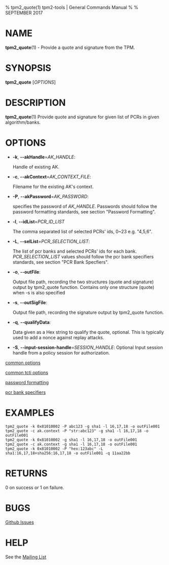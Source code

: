 % tpm2_quote(1) tpm2-tools | General Commands Manual
%
% SEPTEMBER 2017

# NAME

**tpm2_quote**(1) - Provide a quote and signature from the TPM.

# SYNOPSIS

**tpm2_quote** [*OPTIONS*]

# DESCRIPTION

**tpm2_quote**(1) Provide quote and signature for given list of PCRs in given algorithm/banks.

# OPTIONS

  * **-k**, **--akHandle**=_AK\_HANDLE_:

    Handle of existing AK.

  * **-c**, **--akContext**=_AK\_CONTEXT\_FILE_:

    Filename for the existing AK's context.

  * **-P**, **--akPassword**=_AK\_PASSWORD_:

    specifies the password of _AK\_HANDLE_. Passwords should follow the
    password formatting standards, see section "Password Formatting".

  * **-l**, **--idList**=_PCR\_ID\_LIST_
	
	The comma separated list of selected PCRs' ids, 0~23 e.g. "4,5,6".

  * **-L**, **--selList**=_PCR\_SELECTION\_LIST_:

    The list of pcr banks and selected PCRs' ids for each bank.
    _PCR\_SELECTION\_LIST_ values should follow the
    pcr bank specifiers standards, see section "PCR Bank Specfiers".

  * **-o**, **--outFile**:

    Output file path, recording the two structures (quote and signature) output by tpm2_quote function.
    Contains only one structure (quote) when -s is also specified

  * **-s**, **--outSigFile**:

    Output file path, recording the signature output by tpm2_quote function.

  * **-q**, **--qualifyData**:

    Data given as a Hex string to qualify the  quote, optional. This is typically
    used to add a nonce against replay attacks.

  * **-S**, **--input-session-handle**=_SESSION\_HANDLE_:
    Optional Input session handle from a policy session for authorization.

[common options](common/options.md)

[common tcti options](common/tcti.md)

[password formatting](common/password.md)

[pcr bank specifiers](common/password.md)

# EXAMPLES

```
tpm2_quote -k 0x81010002 -P abc123 -g sha1 -l 16,17,18 -o outFile001
tpm2_quote -c ak.context -P "str:abc123" -g sha1 -l 16,17,18 -o outFile001
tpm2_quote -k 0x81010002 -g sha1 -l 16,17,18 -o outFile001
tpm2_quote -c ak.context -g sha1 -l 16,17,18 -o outFile001
tpm2_quote -k 0x81010002 -P "hex:123abc" -L sha1:16,17,18+sha256:16,17,18 -o outFile001 -q 11aa22bb
```

# RETURNS

0 on success or 1 on failure.

# BUGS

[Github Issues](https://github.com/01org/tpm2-tools/issues)

# HELP

See the [Mailing List](https://lists.01.org/mailman/listinfo/tpm2)